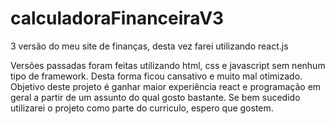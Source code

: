 # calculadoraFinanceiraV3
3 versão do meu site de finanças, desta vez farei utilizando react.js

Versões passadas foram feitas utilizando html, css e javascript sem nenhum tipo de framework. Desta forma ficou cansativo e muito mal otimizado.
Objetivo deste projeto é ganhar maior experiência react e programação em geral a partir de um assunto do qual gosto bastante. Se bem sucedido utilizarei o projeto como parte do curriculo, espero que gostem.
